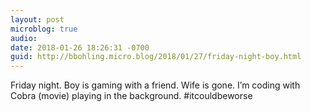 ```yaml
---
layout: post
microblog: true
audio: 
date: 2018-01-26 18:26:31 -0700
guid: http://bbohling.micro.blog/2018/01/27/friday-night-boy.html
---
```

Friday night. Boy is gaming with a friend. Wife is gone. I’m coding with Cobra (movie) playing in the background. #itcouldbeworse
